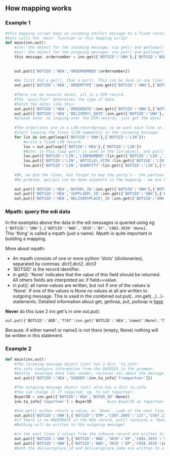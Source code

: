 ## How mapping works

### Example 1

```python
#this mapping script maps an incoming edifact message to a fixed record file.
#bots calls the 'main' function in this mapping script 
def main(inn,out): 
	#inn: the object for the incoming message; via get() and getloop() the content of the message can be accessed. 
    #out: the object for the outgoing message; via put() and putloop() content is written for
    this message. ordernumber = inn.get({'BOTSID':'UNH'},{'BOTSID':'BGM','1004':None}) #get the order-number. 
                                                                                       #The order-number is in field '1004' of record BGM.
	                                                                                   #Record BGM is nested under record UNH.
	out.put({'BOTSID':'HEA','ORDERNUMBER':ordernumber})                                #put the order-number in the outgoing fixed message, field 'ORDERNUMBER' in record HEA.
    
    #We first did a get(), than a put(). This can be done in one line:
	out.put({'BOTSID':'HEA','ORDERTYPE':inn.get({'BOTSID':'UNH'},{'BOTSID':'BGM','C002.1001':None})})
    
	#There can be several dates, all in a DTM record.
    #The 'qualifier' determines the type of date.
    #Fetch the dates like this:
	out.put({'BOTSID':'HEA','ORDERDATE':inn.get({'BOTSID':'UNH'},{'BOTSID':'DTM','C507.2005':'137','C507.2380':None})})   	#get statement ONLY looks for DTM with qualifier 137
	out.put({'BOTSID':'HEA','DELIVERY\_DATE':inn.get({'BOTSID':'UNH'},{'BOTSID':'DTM','C507.2005':'2','C507.2380':None})})
	#please note: no looping over the DTM-records, just get the data! 
    
    #The orderlines are in a LIN-recordgroup; so we want each line in its own fixed LIN-record. 
    #start looping the lines (LIN-segments) in the incoming message: 
    for lin in inn.getloop({'BOTSID':'UNH'},{'BOTSID':'LIN'}): 
    	#write a fixed LIN record: 
        lou = out.putloop({'BOTSID':'HEA'},{'BOTSID':'LIN'}) 
        #Note: in this loop get() is used on the lin-object, and put() is used for the lou-object!
		lou.put({'BOTSID':'LIN','LINENUMBER':lin.get({'BOTSID':'LIN','1082':None})})
		lou.put({'BOTSID':'LIN','ARTICLE\_GTIN':lin.get({'BOTSID':'LIN','C212.7140':None})})
		lou.put({'BOTSID':'LIN','QUANTITY':lin.get({'BOTSID':'LIN'},{'BOTSID':'QTY','C186.6063':'21','C186.6060':None})})
        
	#OK, we did the lines, but forgot to map the party's - the parties are before the lines in the incoming message. 
    #No problem, get/put can be done anywhere in the mapping - we are NOT looping the incoming or outgoing message:
    
	out.put({'BOTSID':'HEA','BUYER\_ID':inn.get({'BOTSID':'UNH'},{'BOTSID':'NAD','3035':'BY','C082.3039':None})})
	out.put({'BOTSID':'HEA','SUPPLIER\_ID':inn.get({'BOTSID':'UNH'},{'BOTSID':'NAD','3035':'SU','C082.3039':None})})
	out.put({'BOTSID':'HEA','DELIVERYPLACE\_ID':inn.get({'BOTSID':'UNH'},{'BOTSID':'NAD','3035':'DP','C082.3039':None})})
```

### Mpath: query the edi data

In the examples above the data in the edi messages is queried using eg
`{'BOTSID':'UNH'},{'BOTSID':'NAD','3035':'BY','C082.3039':None}`.  
This 'thing' is called a mpath (just a name). Mpath is quite important
in building a mapping.

More about mpath:

-   An mpath consists of one or more python 'dicts' (dictionaries),
    separated by commas: *dict1,dict2, dict3*
-   'BOTSID' is the record identifier.
-   in get(): 'None' indicates that the value of this field should be
    returned. All others fields are interpreted as: if field==value.
-   in put(): all name-values are written, but not if one of the values
    is 'None'. If one of the values is None no values at all are written
    to outgoing message. This is used in the combined
    out.put(...inn.get(...)...)-statements.
     Detailed information about get, getloop, put, putloop is
    [here](MappingFunction.md#Get:_retrieve_data_from_message)


**Never** do this (use 2 inn.get's in one out.put):

    out.put({'BOTSID':'ADD','7747':inn.get('BOTSID':'HEA','name1':None),'7749':inn.get('BOTSID':'HEA','name2':None)})} 

Because: if either name1 or name2 is not there (empty, None) nothing
will be written in this statement.


### Example 2

```python
def main(inn,out):
    #The incoming message object (inn) has a dict 'ta_info'. 
    #ta_info contains information from the QUERIES in the grammar;
    #mostly  envelope data like sender, reciever etc.about the message as specified in the grammar (queries, SUBTRANSLATION). 
    out.put({'BOTSID':'HEA','SENDER':inn.ta_info['frompartner']})

    #The outgoing message object (out) also has a dict ta_info. 
    #You can change it if required. eg. to set topartner:
    BuyerID = inn.get({'BOTSID':'HEA','BUYER_ID':None})
    inn.ta_info['topartner'] = BuyerID       #use BuyerID as topartner (when eveloping)

    #Inn-get() either return a value, or 'None'. Look at the next line:
    out.put({'BOTSID':'UNH'},{'BOTSID':'DTM','C507.2005':'137','C507.2380':inn.get({'BOTSID':'HEA','ORDERDATE':None})})    
    #if there is no ORDERDATE in the HEA record, put() receives a 'None'-value. 
    #Nothing will be written to the outgoing message! 

    #in the next lines 2 values from the inhouse record are written to the same record:
    out.put({'BOTSID':'UNH'},{'BOTSID':'NAD','3035':'DP','C082.3055':'9','C082.3039':inn.get({'BOTSID':'HEA','DELIVERYPLACE_ID':None})})
    out.put({'BOTSID':'UNH'},{'BOTSID':'NAD','3035':'DP','C058.3036':inn.get({'BOTSID':'HEA','DELIVERYPLACE_NAME':None})})
    #both the deliveryplace_id and deliveryplace_name are written to a NAD-record with qualifier 'BY .

```

